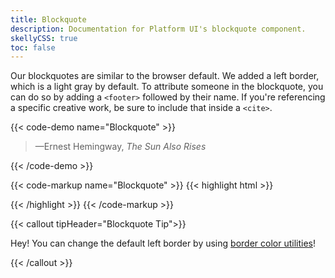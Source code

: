 ```yaml
---
title: Blockquote
description: Documentation for Platform UI's blockquote component.
skellyCSS: true
toc: false
---
```


Our blockquotes are similar to the browser default. We added a left border, which is a light gray by default. To attribute someone in the blockquote, you can do so by adding a `<footer>` followed by their name. If you're referencing a specific creative work, be sure to include that inside a `<cite>`.

{{< code-demo name="Blockquote" >}}
<blockquote class="block laptop-up-6">
    <p class="skeleton" data-lines="3" role="presentation"></p>
    <footer>—Ernest Hemingway, <cite>The Sun Also Rises</cite></footer>
</blockquote>
{{< /code-demo >}}

{{< code-markup name="Blockquote" >}}
{{< highlight html >}}
<blockquote>
    <p>
        <!-- Quote goes here! -->
    </p>
    <footer>
        <!-- Quote attribution goes here! -->
        <cite></cite>
    </footer>
</blockquote>
{{< /highlight >}} 
{{< /code-markup >}}

{{< callout tipHeader="Blockquote Tip">}} 

<p>Hey! You can change the default left border by using <a href="/docs/utilities/borders/">border color utilities</a>!</p>

{{< /callout >}}
